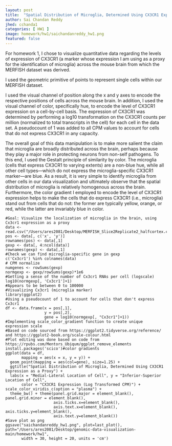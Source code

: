 ```yaml
---
layout: post
title:  "Spatial Distribution of Microglia, Determined Using CX3CR1 Expression as a Proxy"
author: Sai Chandan Reddy
jhed: cchanda1
categories: [ HW1 ]
image: homework/hw1/saichandanreddy_hw1.png
featured: false
---
```


For homework 1, I chose to visualize quantitative data regarding the levels of expression of CX3CR1 (a marker whose expression I am using as a proxy for the identification of microglia) across the mouse brain from which the MERFISH dataset was derived.

I used the geometric primitive of points to represent single cells within our MERFISH dataset.

I used the visual channel of position along the x and y axes to encode the respective positions of cells across the mouse brain. In addition, I used the visual channel of color, specifically hue, to encode the level of CX3CR1 expression on a cell-by-cell basis. The expression of CX3CR1 was determined by performing a log10 transformation on the CX3CR1 counts per million (normalized to total transcripts in the cell) for each cell in the data set. A pseudocount of 1 was added to all CPM values to account for cells that do not express CX3CR1 in any capacity. 

The overall goal of this data manipulation is to make more salient the claim that microglia are broadly distributed across the brain, perhaps because they play a major role in protecting neurons from non-self pathogens. To this end, I used the Gestalt principle of similarity by color. The microglia (cells that express CX3CR1 to varying extents) are a non-blue hue, while all other cell types—which do not express the microglia-specific CX3CR1 marker—are blue. As a result, it is very simple to identify microglia from other cells in our data visualization and ultimately observe that the spatial distribution of microglia is relatively homogenous across the brain. Furthermore, the color gradient I employed to encode the level of CX3CR1 expression helps to make the cells that do express CX3CR1 (i.e., microglia) stand out from cells that do not: the former are typically yellow, orange, or red, while the latter are invariably blue in color.


```{r}
#Goal: Visualize the localization of microglia in the brain, using Cx3cr1 expression as a proxy
data <- read.csv("/Users/ares2081/Desktop/MERFISH_Slice2Replicate2_halfcortex.csv")
pos <- data[, c('x', 'y')]
rownames(pos) <- data[,1]
gexp <- data[, 4:ncol(data)]
rownames(gexp) <- data[,1]
#Check we can find microglia-specific gene in gexp
c('Cx3cr1') %in% colnames(data)
# CPM normalize
numgenes <- rowSums(gexp)
normgexp <- gexp/rowSums(gexp)*1e6
#Getting a sense of the number of Cx3cr1 RNAs per cell (logscale)
log10(normgexp[, 'Cx3cr1']+1)
#Appears to be between 0 to 100000
#Visualizing Cx3cr1 (microglia marker)
library(ggplot2)
#Using a pseudocount of 1 to account for cells that don't express Cx3cr1
df <- data.frame(x = pos[,1],
                 y = pos[,2],
                 gene = log10(normgexp[, "Cx3cr1"]+1))
#Implementing scale_color_gradient function to create unique expression scale 
#Based on code sourced from https://ggplot2.tidyverse.org/reference/ and https://ggplot2-book.org/scale-colour.html
#Plot editing was done based on code from https://rpubs.com/Mentors_Ubiqum/ggplot_remove_elements
install.packages('scico')#color gradients
ggplot(data = df,
       mapping = aes(x = x, y = y)) +
  geom_point(mapping = aes(col=gene), size=1.25) + 
  ggtitle("Spatial Distribution of Microglia, Determined Using CX3CR1 Expression as a Proxy") +
  labs(x = "Medial-Lateral Location of Cell", y = "Inferior-Superior Location of Cell", 
       color = "CX3CR1 Expression (Log Transformed CPM)") + scale_color_viridis_c(option = "plasma") +
  theme_bw() + theme(panel.grid.major = element_blank(), panel.grid.minor = element_blank(), 
                     axis.ticks.x=element_blank(), 
                     axis.text.x=element_blank(), axis.ticks.y=element_blank(),
                     axis.text.y=element_blank())
#Save plot as png
ggsave("saichandanreddy_hw1.png", plot=last_plot(), path="/Users/ares2081/Desktop/genomic-data-visualization-main/homework/hw1",
       width = 30, height = 20, units = 'cm')	 
```

